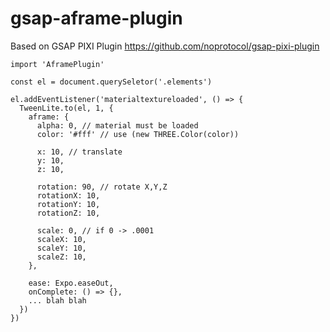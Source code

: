 # gsap-aframe-plugin
Based on GSAP PIXI Plugin https://github.com/noprotocol/gsap-pixi-plugin

```
import 'AframePlugin'

const el = document.querySeletor('.elements')

el.addEventListener('materialtextureloaded', () => {
  TweenLite.to(el, 1, {
    aframe: {
      alpha: 0, // material must be loaded
      color: '#fff' // use (new THREE.Color(color))

      x: 10, // translate
      y: 10,
      z: 10,

      rotation: 90, // rotate X,Y,Z
      rotationX: 10,
      rotationY: 10,
      rotationZ: 10,

      scale: 0, // if 0 -> .0001
      scaleX: 10,
      scaleY: 10,
      scaleZ: 10,
    },

    ease: Expo.easeOut,
    onComplete: () => {},
    ... blah blah
  })
})
```


